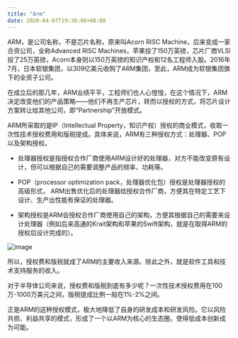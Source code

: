 ```yaml
---
title: "Arm"
date: 2020-04-07T19:38:08+08:00
---
```


ARM，是公司名称，不是芯片名称，原来叫Acorn RISC Machine，后来变成一家合资公司，全称Advanced RISC Machines，苹果投了150万英镑，芯片厂商VLSI投了25万英镑，Acorn本身则以150万英镑的知识产权和12名工程师入股。2016年7月，日本软银集团，以309亿美元收购了ARM集团，至此，ARM成为软银集团旗下的全资子公司。

在成立后的那几年，ARM业绩平平，工程师们也人心惶惶，在这个情况下，ARM决定改变他们的产品策略——他们不再生产芯片，转而以授权的方式，将芯片设计方案转让给其他公司，即“Partnership”开放模式。

ARM所采取的是IP（Intellectual Property，知识产权）授权的商业模式，收取一次性技术授权费用和版税提成。具体来说，ARM有三种授权方式：处理器、POP以及架构授权。

+ 处理器授权是指授权合作厂商使用ARM设计好的处理器，对方不能改变原有设计，但可以根据自己的需要调整产品的频率、功耗等。

+ POP（processor optimization pack，处理器优化包）授权是处理器授权的高级形式， ARM出售优化后的处理器给授权合作厂商，方便其在特定工艺下设计、生产出性能有保证的处理器。

+ 架构授权是ARM会授权合作厂商使用自己的架构，方便其根据自己的需要来设计处理器（例如后来高通的Krait架构和苹果的Swift架构，就是在取得ARM的授权后设计完成的）。

![image](/blog/images/ip.jpg)

所以，授权费和版税就成了ARM的主要收入来源。除此之外，就是软件工具和技术支持服务的收入。

对于半导体公司来说，授权费和版税到底有多少呢？一次性技术授权费用在100万-1000万美元之间，版税提成比例一般在1%-2%之间。

正是ARM的这种授权模式，极大地降低了自身的研发成本和研发风险。它以风险共担、利益共享的模式，形成了一个以ARM为核心的生态圈，使得低成本创新成为可能。